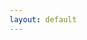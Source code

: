 ```yaml
---
layout: default
---
```

<div id = "app"></div>
<script src = "js/main_new.js?{{site.github.build_revision}}"></script>
